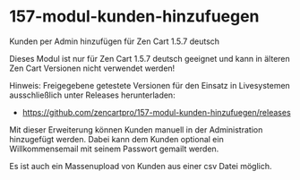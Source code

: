# 157-modul-kunden-hinzufuegen
Kunden per Admin hinzufügen für Zen Cart 1.5.7 deutsch

Dieses Modul ist nur für Zen Cart 1.5.7 deutsch geeignet und kann in älteren Zen Cart Versionen nicht verwendet werden!

Hinweis: 
Freigegebene getestete Versionen für den Einsatz in Livesystemen ausschließlich unter Releases herunterladen:
* https://github.com/zencartpro/157-modul-kunden-hinzufuegen/releases

Mit dieser Erweiterung können Kunden manuell in der Administration hinzugefügt werden.
Dabei kann dem Kunden optional ein Willkommensemail mit seinem Passwort gemailt werden.

Es ist auch ein Massenupload von Kunden aus einer csv Datei möglich.
